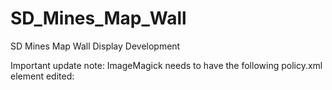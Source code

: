 # SD_Mines_Map_Wall
 SD Mines Map Wall Display Development

Important update note:  ImageMagick needs to have the following policy.xml element edited:

  <policy domain="resource" name="memory" value="2GiB"/>
  <policy domain="resource" name="map" value="2GiB"/>
  <policy domain="resource" name="disk" value="8GiB"/>
  
